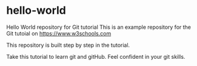 # hello-world

Hello World repository for Git tutorial
This is an example repository for the Git tutoial on https://www.w3schools.com

This repository is built step by step in the tutorial.

Take this tutorial to learn git and gitHub. Feel confident in your git skills.
